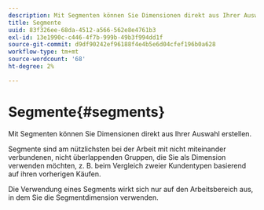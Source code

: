 ```yaml
---
description: Mit Segmenten können Sie Dimensionen direkt aus Ihrer Auswahl erstellen.
title: Segmente
uuid: 83f326ee-68da-4512-a566-562e8e4761b3
exl-id: 13e1990c-c446-4f7b-999b-49b3f994dd1f
source-git-commit: d9df90242ef96188f4e4b5e6d04cfef196b0a628
workflow-type: tm+mt
source-wordcount: '68'
ht-degree: 2%

---
```


# Segmente{#segments}

Mit Segmenten können Sie Dimensionen direkt aus Ihrer Auswahl erstellen.

Segmente sind am nützlichsten bei der Arbeit mit nicht miteinander verbundenen, nicht überlappenden Gruppen, die Sie als Dimension verwenden möchten, z. B. beim Vergleich zweier Kundentypen basierend auf ihren vorherigen Käufen.

Die Verwendung eines Segments wirkt sich nur auf den Arbeitsbereich aus, in dem Sie die Segmentdimension verwenden.
